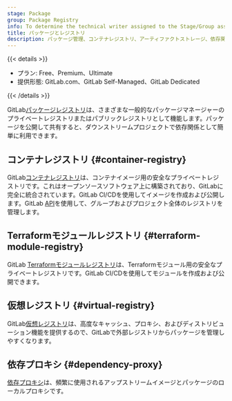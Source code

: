 ```yaml
---
stage: Package
group: Package Registry
info: To determine the technical writer assigned to the Stage/Group associated with this page, see https://handbook.gitlab.com/handbook/product/ux/technical-writing/#assignments
title: パッケージとレジストリ
description: パッケージ管理、コンテナレジストリ、アーティファクトストレージ、依存関係管理。
---
```


{{< details >}}

- プラン: Free、Premium、Ultimate
- 提供形態: GitLab.com、GitLab Self-Managed、GitLab Dedicated

{{< /details >}}

GitLab[パッケージレジストリ](package_registry/_index.md)は、さまざまな一般的なパッケージマネージャーのプライベートレジストリまたはパブリックレジストリとして機能します。パッケージを公開して共有すると、ダウンストリームプロジェクトで依存関係として簡単に利用できます。

## コンテナレジストリ {#container-registry}

GitLab[コンテナレジストリ](container_registry/_index.md)は、コンテナイメージ用の安全なプライベートレジストリです。これはオープンソースソフトウェア上に構築されており、GitLabに完全に統合されています。GitLab CI/CDを使用してイメージを作成および公開します。GitLab [API](../../api/container_registry.md)を使用して、グループおよびプロジェクト全体のレジストリを管理します。

## Terraformモジュールレジストリ {#terraform-module-registry}

GitLab [Terraformモジュールレジストリ](terraform_module_registry/_index.md)は、Terraformモジュール用の安全なプライベートレジストリです。GitLab CI/CDを使用してモジュールを作成および公開できます。

## 仮想レジストリ {#virtual-registry}

GitLab[仮想レジストリ](virtual_registry/_index.md)は、高度なキャッシュ、プロキシ、およびディストリビューション機能を提供するので、GitLabで外部レジストリからパッケージを管理しやすくなります。

## 依存プロキシ {#dependency-proxy}

[依存プロキシ](dependency_proxy/_index.md)は、頻繁に使用されるアップストリームイメージとパッケージのローカルプロキシです。
